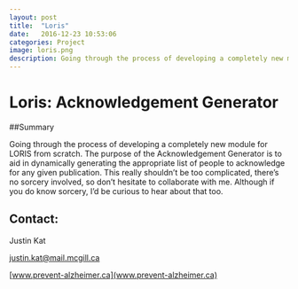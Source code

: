 ```yaml
---
layout: post
title:  "Loris"
date:   2016-12-23 10:53:06
categories: Project
image: loris.png
description: Going through the process of developing a completely new module for LORIS from scratch. 
---
```

# Loris: Acknowledgement Generator

##Summary

Going through the process of developing a completely new module for LORIS from scratch. The purpose of the Acknowledgement Generator is to aid in dynamically generating the appropriate list of people to acknowledge for any given publication. This really shouldn’t be too complicated, there’s no sorcery involved, so don’t hesitate to collaborate with me. Although if you do know sorcery, I’d be curious to hear about that too.

## Contact:
Justin Kat

[justin.kat@mail.mcgill.ca](mailto:justin.kat@mail.mcgill.ca)

[www.prevent-alzheimer.ca](www.prevent-alzheimer.ca)
